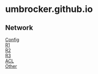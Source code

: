 # umbrocker.github.io

## Network
[Config](./config.html)<br>
[R1](./R1.html)<br>
[R2](./R2.html)<br>
[R3](./R3.html)<br>
[ACL](./acl.html)<br>
[Other](./other.html)<br>